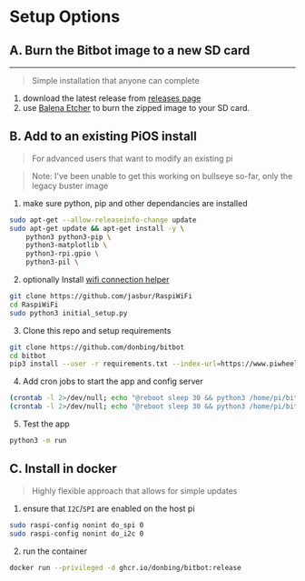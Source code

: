# Setup Options

## A. Burn the Bitbot image to a new SD card
---
> Simple installation that anyone can complete
1. download the latest release from [releases page](https://github.com/donbing/bitbot/releases)  
2. use [Balena Etcher](https://www.balena.io/etcher/) to burn the zipped image to your SD card.

## B. Add to an existing PiOS install
> For advanced users that want to modify an existing pi

> Note: I've been  unable to get this working on bullseye so-far, only the legacy buster image  

1. make sure python, pip and other dependancies are installed
```sh
sudo apt-get --allow-releaseinfo-change update
sudo apt-get update && apt-get install -y \
    python3 python3-pip \
    python3-matplotlib \
    python3-rpi.gpio \
    python3-pil \
```  
2. optionally Install [wifi connection helper](https://github.com/jasbur/RaspiWiFi)
```sh
git clone https://github.com/jasbur/RaspiWiFi
cd RaspiWiFi
sudo python3 initial_setup.py
```
3. Clone this repo and setup requirements
```sh
git clone https://github.com/donbing/bitbot
cd bitbot 
pip3 install --user -r requirements.txt --index-url=https://www.piwheels.org/simple/
```
4. Add cron jobs to start the app and config server
```sh
(crontab -l 2>/dev/null; echo "@reboot sleep 30 && python3 /home/pi/bitbot/run.py 2>&1 | /usr/bin/logger -t bitbot")| crontab -
(crontab -l 2>/dev/null; echo "@reboot sleep 30 && python3 /home/pi/bitbot/src/config_webserver.py 2>&1 | /usr/bin/logger -t bitbot")| crontab -
```
5. Test the app 
```sh
python3 -m run
```

## C. Install in docker
> Highly flexible approach that allows for simple updates
1. ensure that `I2C`/`SPI` are enabled on the host pi
```sh
sudo raspi-config nonint do_spi 0
sudo raspi-config nonint do_i2c 0
```
2. run the container
```sh
docker run --privileged -d ghcr.io/donbing/bitbot:release
```